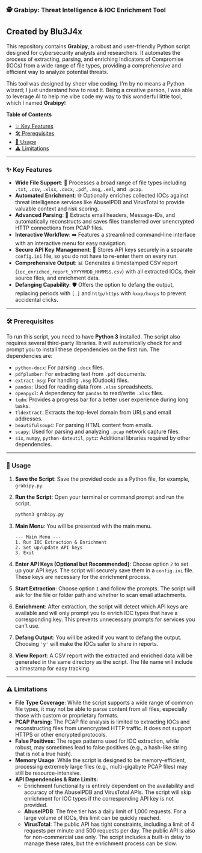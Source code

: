 ### 🕵️ Grabipy: Threat Intelligence & IOC Enrichment Tool
## Created by Blu3J4x

This repository contains **Grabipy**, a robust and user-friendly Python script designed for cybersecurity analysts and researchers. It automates the process of extracting, parsing, and enriching Indicators of Compromise (IOCs) from a wide range of file types, providing a comprehensive and efficient way to analyze potential threats.

This tool was designed by sheer vibe coding. I'm by no means a Python wizard; I just understand how to read it. Being a creative person, I was able to leverage AI to help me vibe code my way to this wonderful little tool, which I named **Grabipy**\!

**Table of Contents**

  * [✨ Key Features](https://github.com/Blu3J4x/Grabipy/tree/main?tab=readme-ov-file#-key-features)
  * [🛠️ Prerequisites](https://github.com/Blu3J4x/Grabipy/tree/main?tab=readme-ov-file#-prerequisites)
  * [🚀 Usage](https://github.com/Blu3J4x/Grabipy/tree/main?tab=readme-ov-file#-usage)
  * [⚠️ Limitations](https://github.com/Blu3J4x/Grabipy/tree/main?tab=readme-ov-file#-limitations)

-----

### ✨ Key Features

  * **Wide File Support**: 📂 Processes a broad range of file types including `.txt`, `.csv`, `.xlsx`, `.docx`, `.pdf`, `.msg`, `.eml`, and `.pcap`.
  * **Automated Enrichment**: 🌐 Optionally enriches collected IOCs against threat intelligence services like AbuseIPDB and VirusTotal to provide valuable context and risk scoring.
  * **Advanced Parsing**: 📧 Extracts email headers, Message-IDs, and automatically reconstructs and saves files transferred over unencrypted HTTP connections from PCAP files.
  * **Interactive Workflow**: ➡️ Features a streamlined command-line interface with an interactive menu for easy navigation.
  * **Secure API Key Management**: 🔑 Stores API keys securely in a separate `config.ini` file, so you do not have to re-enter them on every run.
  * **Comprehensive Output**: 📊 Generates a timestamped CSV report (`ioc_enriched_report_YYYYMMDD_HHMMSS.csv`) with all extracted IOCs, their source files, and enrichment data.
  * **Defanging Capability**: 🛡️ Offers the option to defang the output, replacing periods with `[.]` and `http/https` with `hxxp/hxxps` to prevent accidental clicks.

-----

### 🛠️ Prerequisites

To run this script, you need to have **Python 3** installed. The script also requires several third-party libraries. It will automatically check for and prompt you to install these dependencies on the first run. The dependencies are:

  * `python-docx`: For parsing `.docx` files.
  * `pdfplumber`: For extracting text from `.pdf` documents.
  * `extract-msg`: For handling `.msg` (Outlook) files.
  * `pandas`: Used for reading data from `.xlsx` spreadsheets.
  * `openpyxl`: A dependency for `pandas` to read/write `.xlsx` files.
  * `tqdm`: Provides a progress bar for a better user experience during long tasks.
  * `tldextract`: Extracts the top-level domain from URLs and email addresses.
  * `beautifulsoup4`: For parsing HTML content from emails.
  * `scapy`: Used for parsing and analyzing `.pcap` network capture files.
  * `six`, `numpy`, `python-dateutil`, `pytz`: Additional libraries required by other dependencies.

-----

### 🚀 Usage

1.  **Save the Script**: Save the provided code as a Python file, for example, `grabipy.py`.

2.  **Run the Script**: Open your terminal or command prompt and run the script.

    ```bash
    python3 grabipy.py
    ```

3.  **Main Menu**: You will be presented with the main menu.

    ```
    --- Main Menu ---
    1. Run IOC Extraction & Enrichment
    2. Set up/update API keys
    3. Exit
    ```

4.  **Enter API Keys (Optional but Recommended)**: Choose option `2` to set up your API keys. The script will securely save them in a `config.ini` file. These keys are necessary for the enrichment process.

5.  **Start Extraction**: Choose option `1` and follow the prompts. The script will ask for the file or folder path and whether to scan email attachments.

6.  **Enrichment**: After extraction, the script will detect which API keys are available and will only prompt you to enrich IOC types that have a corresponding key. This prevents unnecessary prompts for services you can't use.

7.  **Defang Output**: You will be asked if you want to defang the output. Choosing `'y'` will make the IOCs safer to share in reports.

8.  **View Report**: A CSV report with the extracted and enriched data will be generated in the same directory as the script. The file name will include a timestamp for easy tracking.

-----

### ⚠️ Limitations

  * **File Type Coverage**: While the script supports a wide range of common file types, it may not be able to parse content from all files, especially those with custom or proprietary formats.
  * **PCAP Parsing**: The PCAP file analysis is limited to extracting IOCs and reconstructing files from unencrypted HTTP traffic. It does not support HTTPS or other encrypted protocols.
  * **False Positives**: The regex patterns used for IOC extraction, while robust, may sometimes lead to false positives (e.g., a hash-like string that is not a true hash).
  * **Memory Usage**: While the script is designed to be memory-efficient, processing extremely large files (e.g., multi-gigabyte PCAP files) may still be resource-intensive.
  * **API Dependencies & Rate Limits**:
      * Enrichment functionality is entirely dependent on the availability and accuracy of the AbuseIPDB and VirusTotal APIs. The script will skip enrichment for IOC types if the corresponding API key is not provided.
      * **AbuseIPDB**: The free tier has a daily limit of 1,000 requests. For a large volume of IOCs, this limit can be quickly reached.
      * **VirusTotal**: The public API has tight constraints, including a limit of 4 requests per minute and 500 requests per day. The public API is also for non-commercial use only. The script includes a built-in delay to manage these rates, but the enrichment process can be slow.
